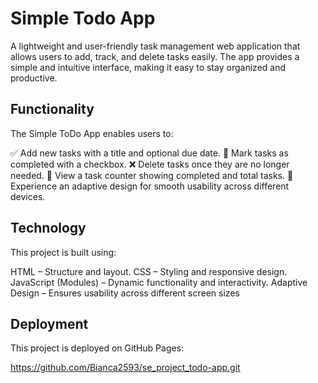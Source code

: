 # Simple Todo App

A lightweight and user-friendly task management web application that allows users to add, track, and delete tasks easily. The app provides a simple and intuitive interface, making it easy to stay organized and productive.

## Functionality

The Simple ToDo App enables users to:

✅ Add new tasks with a title and optional due date.
📆 Mark tasks as completed with a checkbox.
❌ Delete tasks once they are no longer needed.
🔢 View a task counter showing completed and total tasks.
🎨 Experience an adaptive design for smooth usability across different devices.

## Technology

This project is built using:

HTML – Structure and layout.
CSS – Styling and responsive design.
JavaScript (Modules) – Dynamic functionality and interactivity.
Adaptive Design – Ensures usability across different screen sizes

## Deployment

This project is deployed on GitHub Pages:

https://github.com/Bianca2593/se_project_todo-app.git
